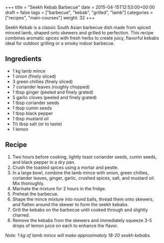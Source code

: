 +++
title = "Seekh Kebab Barbecue"
date = 2015-04-15T12:53:00+00:00
draft = false
tags = ["barbecue", "kebab", "grilled", "lamb"]
categories = ["recipes", "main-courses"]
weight: 32
+++

Seekh Kebab is a classic South Asian barbecue dish made from spiced minced lamb, shaped onto skewers and grilled to perfection. This recipe combines aromatic spices with fresh herbs to create juicy, flavorful kebabs ideal for outdoor grilling or a smoky indoor barbecue.

## Ingredients

- 1 kg lamb mince  
- 1 onion (finely sliced)  
- 3 green chillies (finely sliced)  
- 7 coriander leaves (roughly chopped)  
- 1 tbsp ginger (peeled and finely grated)  
- 5 garlic cloves (peeled and finely grated)  
- 1 tbsp coriander seeds  
- 1 tbsp cumin seeds  
- 1 tbsp black pepper  
- 1 tbsp mustard oil  
- 1½ tbsp salt (or to taste)  
- 1 lemon  

## Recipe

1. Two hours before cooking, lightly toast coriander seeds, cumin seeds, and black pepper in a dry pan.  
2. Crush the toasted spices using a mortar and pestle.  
3. In a large bowl, combine the lamb mince with onion, green chillies, coriander leaves, ginger, garlic, crushed spices, salt, and mustard oil. Mix thoroughly.  
4. Marinate the mixture for 2 hours in the fridge.  
5. Preheat the barbecue.  
6. Shape the mince mixture into round balls, thread them onto skewers, and flatten around the skewer to form the seekh kebabs.  
7. Grill the kebabs on the barbecue until cooked through and slightly charred.  
8. Remove the kebabs from the skewers and immediately squeeze 3-5 drops of lemon juice on each to enhance the flavor.  

*Note: 1 kg of lamb mince will make approximately 18-20 seekh kebabs.*
